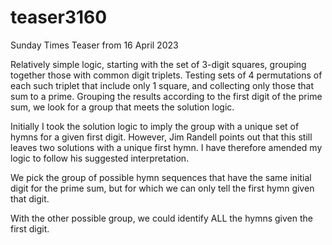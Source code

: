 # teaser3160

Sunday Times Teaser from 16 April 2023

Relatively simple logic, starting with the set of 3-digit squares, grouping together those with common digit triplets. Testing sets of 4 permutations of each such triplet that include only 1 square, and collecting only those that sum to a prime.
Grouping the results according to the first digit of the prime sum, we look for a group that meets the solution logic.

Initially I took the solution logic to imply the group with a unique set of hymns for a given first digit. However, Jim Randell points out that this still leaves two solutions with a unique first hymn. I have therefore amended my logic to follow his suggested interpretation.

We pick the group of possible hymn sequences that have the same initial digit for the prime sum, but for which we can only tell the first hymn given that digit.

With the other possible group, we could identify ALL the hymns given the first digit.

